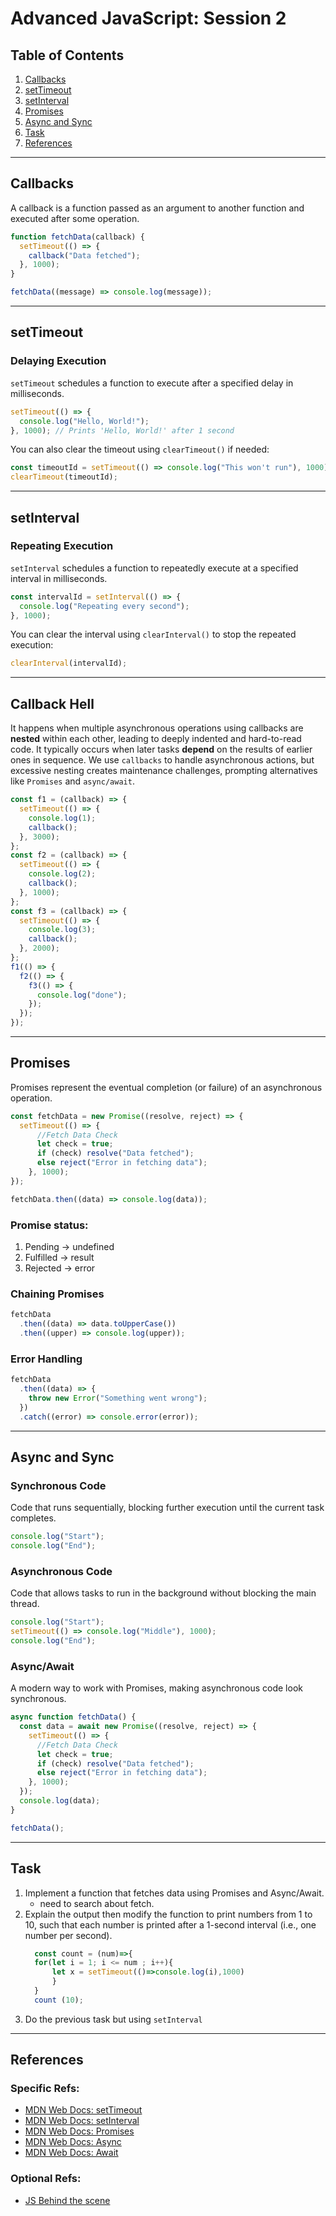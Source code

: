 # Advanced JavaScript: Session 2

## Table of Contents

1. [Callbacks](#callbacks)
2. [setTimeout](#settimeout)
3. [setInterval](#setinterval)
4. [Promises](#promises)
5. [Async and Sync](#async-and-sync)
6. [Task](#task)
7. [References](#references)

---

## Callbacks

A callback is a function passed as an argument to another function and executed after some operation.

```javascript
function fetchData(callback) {
  setTimeout(() => {
    callback("Data fetched");
  }, 1000);
}

fetchData((message) => console.log(message));
```

---

## setTimeout

### Delaying Execution

`setTimeout` schedules a function to execute after a specified delay in milliseconds.

```javascript
setTimeout(() => {
  console.log("Hello, World!");
}, 1000); // Prints 'Hello, World!' after 1 second
```

You can also clear the timeout using `clearTimeout()` if needed:

```javascript
const timeoutId = setTimeout(() => console.log("This won't run"), 1000);
clearTimeout(timeoutId);
```

---

## setInterval

### Repeating Execution

`setInterval` schedules a function to repeatedly execute at a specified interval in milliseconds.

```javascript
const intervalId = setInterval(() => {
  console.log("Repeating every second");
}, 1000);
```

You can clear the interval using `clearInterval()` to stop the repeated execution:

```javascript
clearInterval(intervalId);
```

---

## Callback Hell

It happens when multiple asynchronous operations using callbacks are **nested** within each other, leading to deeply indented and hard-to-read code. It typically occurs when later tasks **depend** on the results of earlier ones in sequence. We use `callbacks` to handle asynchronous actions, but excessive nesting creates maintenance challenges, prompting alternatives like `Promises` and `async/await`.

```javascript
const f1 = (callback) => {
  setTimeout(() => {
    console.log(1);
    callback();
  }, 3000);
};
const f2 = (callback) => {
  setTimeout(() => {
    console.log(2);
    callback();
  }, 1000);
};
const f3 = (callback) => {
  setTimeout(() => {
    console.log(3);
    callback();
  }, 2000);
};
f1(() => {
  f2(() => {
    f3(() => {
      console.log("done");
    });
  });
});
```

---

## Promises

Promises represent the eventual completion (or failure) of an asynchronous operation.

```javascript
const fetchData = new Promise((resolve, reject) => {
  setTimeout(() => {
      //Fetch Data Check
      let check = true;
      if (check) resolve("Data fetched");
      else reject("Error in fetching data");
    }, 1000);
});

fetchData.then((data) => console.log(data));
```

### Promise status:

1. Pending -> undefined
2. Fulfilled -> result
3. Rejected -> error

### Chaining Promises

```javascript
fetchData
  .then((data) => data.toUpperCase())
  .then((upper) => console.log(upper));
```

### Error Handling

```javascript
fetchData
  .then((data) => {
    throw new Error("Something went wrong");
  })
  .catch((error) => console.error(error));
```

---

## Async and Sync

### Synchronous Code

Code that runs sequentially, blocking further execution until the current task completes.

```javascript
console.log("Start");
console.log("End");
```

### Asynchronous Code

Code that allows tasks to run in the background without blocking the main thread.

```javascript
console.log("Start");
setTimeout(() => console.log("Middle"), 1000);
console.log("End");
```

### Async/Await

A modern way to work with Promises, making asynchronous code look synchronous.

```javascript
async function fetchData() {
  const data = await new Promise((resolve, reject) => {
    setTimeout(() => {
      //Fetch Data Check
      let check = true;
      if (check) resolve("Data fetched");
      else reject("Error in fetching data");
    }, 1000);
  });
  console.log(data);
}

fetchData();
```

---

## Task

1. Implement a function that fetches data using Promises and Async/Await.
   - need to search about fetch.
2. Explain the output then modify the function to print numbers from 1 to 10, such that each number is printed after a 1-second interval (i.e., one number per second).
   ```Javascript
     const count = (num)=>{
     for(let i = 1; i <= num ; i++){
         let x = setTimeout(()=>console.log(i),1000)
         }
     }
     count (10);
   ```
3. Do the previous task but using `setInterval`

---

## References

### Specific Refs:

- [MDN Web Docs: setTimeout](https://developer.mozilla.org/en-US/docs/Web/API/Window/setTimeout)
- [MDN Web Docs: setInterval](https://developer.mozilla.org/en-US/docs/Web/API/Window/setInterval)
- [MDN Web Docs: Promises](https://developer.mozilla.org/en-US/docs/Web/JavaScript/Reference/Global_Objects/Promise)
- [MDN Web Docs: Async](https://developer.mozilla.org/en-US/docs/Web/JavaScript/Reference/Statements/async_function)
- [MDN Web Docs: Await](https://developer.mozilla.org/en-US/docs/Web/JavaScript/Reference/Operators/await)

### Optional Refs:

- [JS Behind the scene]()
